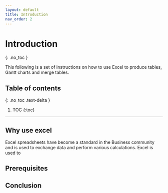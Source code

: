 ```yaml
---
layout: default
title: Introduction
nav_order: 2
---
```


# Introduction
{: .no_toc }

This following is a set of instructions on how to use Excel to produce tables, Gantt charts and merge tables.

## Table of contents
{: .no_toc .text-delta }

1. TOC
{:toc}

---


## Why use excel
Excel spreadsheets have become a standard in the Business community and is used to exchange data and perform various calculations. 
Excel is used to 



## Prerequisites





## 




## Conclusion


